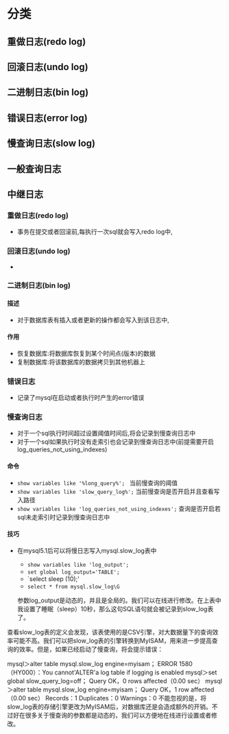 # 分类
## 重做日志(redo log)
## 回滚日志(undo log)
## 二进制日志(bin log)
## 错误日志(error log)
## 慢查询日志(slow log)
## 一般查询日志
## 中继日志


### 重做日志(redo log)
- 事务在提交或者回滚前,每执行一次sql就会写入redo log中,
### 回滚日志(undo log)
- 

### 二进制日志(bin log)
#### 描述
- 对于数据库表有插入或者更新的操作都会写入到该日志中,
#### 作用
- 恢复数据库:将数据库恢复到某个时间点(版本)的数据
- 复制数据库:将该数据库的数据拷贝到其他机器上


### 错误日志
- 记录了mysql在启动或者执行时产生的error错误

### 慢查询日志
- 对于一个sql执行时间超过设置阈值时间后,将会记录到慢查询日志中
- 对于一个sql如果执行时没有走索引也会记录到慢查询日志中(前提需要开启log_queries_not_using_indexes)

#### 命令
- `show variables like '%long_query%'; ` 当前慢查询的阈值
- `show variables like 'slow_query_log%';` 当前慢查询是否开启并且查看写入路径
- `show variables like 'log_queries_not_using_indexes';` 查询是否开启若sql未走索引时记录到慢查询日志中
#### 技巧
- 在mysql5.1后可以将慢日志写入mysql.slow_log表中
	- `show variables like 'log_output';`
	- `set global log_output='TABLE';`
	- `select sleep (10);'
	- `select * from mysql.slow_log\G`

	参数log_output是动态的，并且是全局的。我们可以在线进行修改。在上表中我设置了睡眠（sleep）10秒，那么这句SQL语句就会被记录到slow_log表了。

查看slow_log表的定义会发现，该表使用的是CSV引擎，对大数据量下的查询效率可能不高。我们可以把slow_log表的引擎转换到MyISAM，用来进一步提高查询的效率。但是，如果已经启动了慢查询，将会提示错误： 

mysql＞alter table mysql.slow_log engine=myisam；
ERROR 1580（HY000）：You cannot'ALTER'a log table if logging is enabled
mysql＞set global slow_query_log=off；
Query OK，0 rows affected（0.00 sec）
mysql＞alter table mysql.slow_log engine=myisam；
Query OK，1 row affected（0.00 sec）
Records：1 Duplicates：0 Warnings：0
不能忽视的是，将slow_log表的存储引擎更改为MyISAM后，对数据库还是会造成额外的开销。不过好在很多关于慢查询的参数都是动态的，我们可以方便地在线进行设置或者修改。